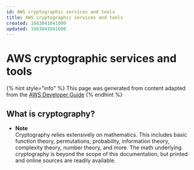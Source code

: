 ```yaml
---
id: AWS cryptographic services and tools
title: AWS cryptographic services and tools
created: 1683841041000
updated: 1683841041000
---
```

# AWS cryptographic services and tools

{% hint style="info" %}
This page was generated from content adapted from the [AWS Developer Guide](https://github.com/awsdocs/aws-cryptography-overview-developer-guide.git)
{% endhint %}

## What is cryptography?

- **Note**  
Cryptography relies extensively on mathematics\. This includes basic function theory, permutations, probability, information theory, complexity theory, number theory, and more\. The math underlying cryptography is beyond the scope of this documentation, but printed and online sources are readily available\.

